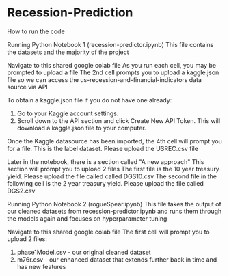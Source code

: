 # Recession-Prediction

How to run the code

Running Python Notebook 1 (recession-predictor.ipynb)
This file contains the datasets and the majority of the project

Navigate to this shared google colab file
As you run each cell, you may be prompted to upload a file
The 2nd cell prompts you to upload a kaggle.json file so we can access the us-recession-and-financial-indicators data source via API

To obtain a kaggle.json file if you do not have one already:
1. Go to your Kaggle account settings.
2. Scroll down to the API section and click Create New API Token. This will download a kaggle.json file to your computer.

Once the Kaggle datasource has been imported, the 4th cell will prompt you for a file. This is the label dataset. 
Please upload the USREC.csv file 

Later in the notebook, there is a section called "A new approach"
This section will prompt you to upload 2 files
The first file is the 10 year treasury yield. Please upload the file called called DGS10.csv
The second file in the following cell is the 2 year treasury yield. Please upload the file called DGS2.csv


Running Python Notebook 2 (rogueSpear.ipynb)
This file takes the output of our cleaned datasets from recession-predictor.ipynb and runs them through the models again and focuses on hyperparameter tuning

Navigate to this shared google colab file
The first cell will prompt you to upload 2 files:
1. phase1Model.csv - our original cleaned dataset
2. m76r.csv - our enhanced dataset that extends further back in time and has new features
